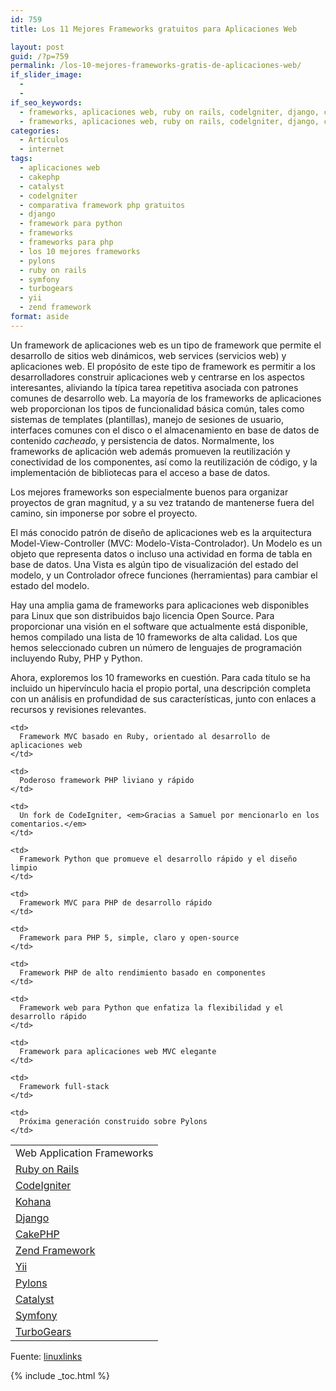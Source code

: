 ```yaml
---
id: 759
title: Los 11 Mejores Frameworks gratuitos para Aplicaciones Web

layout: post
guid: /?p=759
permalink: /los-10-mejores-frameworks-gratis-de-aplicaciones-web/
if_slider_image:
  - 
  - 
if_seo_keywords:
  - frameworks, aplicaciones web, ruby on rails, codelgniter, django, cakephp, zend framework, yii, pylons, catalyst, symfony, turbogears
  - frameworks, aplicaciones web, ruby on rails, codelgniter, django, cakephp, zend framework, yii, pylons, catalyst, symfony, turbogears
categories:
  - Artículos
  - internet
tags:
  - aplicaciones web
  - cakephp
  - catalyst
  - codelgniter
  - comparativa framework php gratuitos
  - django
  - framework para python
  - frameworks
  - frameworks para php
  - los 10 mejores frameworks
  - pylons
  - ruby on rails
  - symfony
  - turbogears
  - yii
  - zend framework
format: aside
---
```

Un framework de aplicaciones web es un tipo de framework que permite el desarrollo de sitios web dinámicos, web services (servicios web) y aplicaciones web. El propósito de este tipo de framework es permitir a los desarrolladores construir aplicaciones web y centrarse en los aspectos interesantes, aliviando la típica tarea repetitiva asociada con patrones comunes de desarrollo web. La mayoría de los frameworks de aplicaciones web proporcionan los tipos de funcionalidad básica común, tales como sistemas de templates (plantillas), manejo de sesiones de usuario, interfaces comunes con el disco o el almacenamiento en base de datos de contenido *cacheado*, y persistencia de datos. Normalmente, los frameworks de aplicación web además promueven la reutilización y conectividad de los componentes, así como la reutilización de código, y la implementación de bibliotecas para el acceso a base de datos.

Los mejores frameworks son especialmente buenos para organizar proyectos de gran magnitud, y a su vez tratando de mantenerse fuera del camino, sin imponerse por sobre el proyecto.

El más conocido patrón de diseño de aplicaciones web es la arquitectura Model-View-Controller (MVC: Modelo-Vista-Controlador). Un Modelo es un objeto que representa datos o incluso una actividad en forma de tabla en base de datos. Una Vista es algún tipo de visualización del estado del modelo, y un Controlador ofrece funciones (herramientas) para cambiar el estado del modelo.

Hay una amplia gama de frameworks para aplicaciones web disponibles para Linux que son distribuidos bajo licencia Open Source. Para proporcionar una visión en el software que actualmente está disponible, hemos compilado una lista de 10 frameworks de alta calidad. Los que hemos seleccionado cubren un número de lenguajes de programación incluyendo Ruby, PHP y Python.

Ahora, exploremos los 10 frameworks en cuestión. Para cada título se ha incluido un hipervínculo hacia el propio portal, una descripción completa con un análisis en profundidad de sus características, junto con enlaces a recursos y revisiones relevantes.

  
<!--ad-->

<table class="aligncenter" border="0" cellspacing="0" cellpadding="5">
  <tr>
    <td rowspan="1" colspan="2">
      Web Application Frameworks
    </td>
  </tr>
  
  <tr>
    <td>
      <a href="http://www.linuxlinks.com/article/20120525000539219/RubyonRails.html">Ruby on Rails</a>
    </td>
    
    <td>
      Framework MVC basado en Ruby, orientado al desarrollo de aplicaciones web
    </td>
  </tr>
  
  <tr>
    <td>
      <a href="http://www.linuxlinks.com/article/20120525000531497/CodeIgniter.html">CodeIgniter</a>
    </td>
    
    <td>
      Poderoso framework PHP liviano y rápido
    </td>
  </tr>
  
  <tr>
    <td>
      <a href="http://kohanaframework.org/">Kohana</a>
    </td>
    
    <td>
      Un fork de CodeIgniter, <em>Gracias a Samuel por mencionarlo en los comentarios.</em>
    </td>
  </tr>
  
  <tr>
    <td>
      <a href="http://www.linuxlinks.com/article/20120525000545879/Django.html">Django</a>
    </td>
    
    <td>
      Framework Python que promueve el desarrollo rápido y el diseño limpio
    </td>
  </tr>
  
  <tr>
    <td>
      <a href="http://www.linuxlinks.com/article/20120525000252509/CakePHP.html">CakePHP</a>
    </td>
    
    <td>
      Framework MVC para PHP de desarrollo rápido
    </td>
  </tr>
  
  <tr>
    <td>
      <a href="http://www.linuxlinks.com/article/20120525000536311/ZendFramework.html">Zend Framework</a>
    </td>
    
    <td>
      Framework para PHP 5, simple, claro y open-source
    </td>
  </tr>
  
  <tr>
    <td>
      <a href="http://www.linuxlinks.com/article/2012052500054269/Yii.html">Yii</a>
    </td>
    
    <td>
      Framework PHP de alto rendimiento basado en componentes
    </td>
  </tr>
  
  <tr>
    <td>
      <a href="http://www.linuxlinks.com/article/2012052500055227/Pylons.html">Pylons</a>
    </td>
    
    <td>
      Framework web para Python que enfatiza la flexibilidad y el desarrollo rápido
    </td>
  </tr>
  
  <tr>
    <td>
      <a href="http://www.linuxlinks.com/article/20120525000602635/Catalyst.html">Catalyst</a>
    </td>
    
    <td>
      Framework para aplicaciones web MVC elegante
    </td>
  </tr>
  
  <tr>
    <td>
      <a href="http://www.linuxlinks.com/article/20120525000534344/Symfony.html">Symfony</a>
    </td>
    
    <td>
      Framework full-stack
    </td>
  </tr>
  
  <tr>
    <td>
      <a href="http://www.linuxlinks.com/article/20120525000548217/TurboGears.html">TurboGears</a>
    </td>
    
    <td>
      Próxima generación construido sobre Pylons
    </td>
  </tr>
</table>

Fuente: <a href="http://www.linuxlinks.com/article/20120525000054705/ApplicationFrameworks.html" target="_blank">linuxlinks</a>



{% include _toc.html %}
